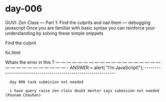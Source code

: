 # day-006

GUVI: Zen Class — Part 1: Find the culprits and nail them — debugging javascript
Once you are familiar with basic syntax you can reinforce your understanding by solving these simple snippets

Find the culprit

fix.html

<!DOCTYPE html>
<html>
<body>
 <script>
 alert( “I’m JavaScript!’);
 </script>
 Whats the error in this ?
</body>
</html>
— — — — — — — — — — — — — — — — — — — — — — — — — — — — — — -
	ANSWER = alert( "I’m JavaScript!");
---------------------------------------------------------------
      
	  day 006 task submision not needed 
	  
	  i have query raise zen class doubt mentor says submision not needed (Poonam Chauhan)
